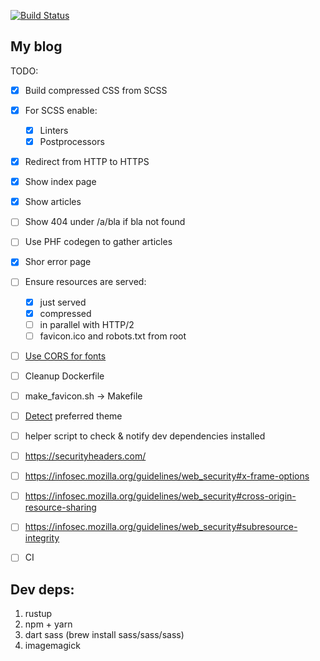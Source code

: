 [![Build Status](https://travis-ci.org/vstepchik/mold-web.svg?branch=master)](https://travis-ci.org/vstepchik/mold-web)
## My blog

TODO:
* [x] Build compressed CSS from SCSS
* [x] For SCSS enable:
  * [x] Linters
  * [x] Postprocessors
* [x] Redirect from HTTP to HTTPS
* [x] Show index page
* [x] Show articles
* [ ] Show 404 under /a/bla if bla not found
* [ ] Use PHF codegen to gather articles
* [x] Shor error page
* [ ] Ensure resources are served:
  * [x] just served
  * [x] compressed
  * [ ] in parallel with HTTP/2
  * [ ] favicon.ico and robots.txt from root
* [ ] [Use CORS for fonts](https://caniuse.com/?search=fontface)
* [ ] Cleanup Dockerfile
* [ ] make_favicon.sh -> Makefile
* [ ] [Detect](https://stackoverflow.com/questions/56393880/how-do-i-detect-dark-mode-using-javascript) preferred theme
* [ ] helper script to check & notify dev dependencies installed
* [ ] https://securityheaders.com/
* [ ] https://infosec.mozilla.org/guidelines/web_security#x-frame-options
* [ ] https://infosec.mozilla.org/guidelines/web_security#cross-origin-resource-sharing
* [ ] https://infosec.mozilla.org/guidelines/web_security#subresource-integrity
* [ ] CI


## Dev deps:

1. rustup
2. npm + yarn
3. dart sass (brew install sass/sass/sass)
4. imagemagick
